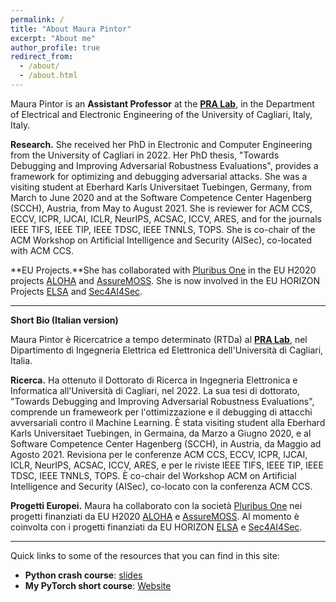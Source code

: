 ```yaml
---
permalink: /
title: "About Maura Pintor"
excerpt: "About me"
author_profile: true
redirect_from: 
  - /about/
  - /about.html
---
```


Maura Pintor is an **Assistant Professor** at the [**PRA Lab**](http://pralab.diee.unica.it/en), in the Department of Electrical and Electronic Engineering of the University of Cagliari, Italy, Italy. 

**Research.** She received her PhD in Electronic and Computer Engineering from the University of Cagliari in 2022. Her PhD thesis, \"Towards Debugging and Improving Adversarial Robustness Evaluations\", provides a framework for optimizing and debugging adversarial attacks. She was a visiting student at Eberhard Karls Universitaet Tuebingen, Germany, from March to June 2020 and at the Software Competence Center Hagenberg (SCCH), Austria, from May to August 2021. 
She is reviewer for ACM CCS, ECCV, ICPR, IJCAI, ICLR, NeurIPS, ACSAC, ICCV, ARES, and for the journals IEEE TIFS, IEEE TIP, IEEE TDSC, IEEE TNNLS, TOPS. She is co-chair of the ACM Workshop on Artificial Intelligence and Security (AISec), co-located with ACM CCS.

**EU Projects.**She has collaborated with [Pluribus One](https://www.pluribus-one.it/) in the EU H2020 projects [ALOHA](https://www.aloha-h2020.eu/) and [AssureMOSS](https://assuremoss.eu/en/). She is now involved in the EU HORIZON Projects [ELSA](https://www.elsa-ai.eu) and [Sec4AI4Sec](https://www.sec4ai4sec-project.eu).

---

**Short Bio (Italian version)**

Maura Pintor è Ricercatrice a tempo determinato (RTDa) al [**PRA Lab**](http://pralab.diee.unica.it/en), nel Dipartimento di Ingegneria Elettrica ed Elettronica dell'Università di Cagliari, Italia.

**Ricerca.** Ha ottenuto il Dottorato di Ricerca in Ingegneria Elettronica e Informatica all'Università di Cagliari, nel 2022. La sua tesi di dottorato, \"Towards Debugging and Improving Adversarial Robustness Evaluations\", comprende un frameweork per l'ottimizzazione e il debugging di attacchi avversariali contro il Machine Learning. 
È stata visiting student alla Eberhard Karls Universitaet Tuebingen, in Germaina, da Marzo a Giugno 2020, e al Software Competence Center Hagenberg (SCCH), in Austria, da Maggio ad Agosto 2021. 
Revisiona per le conferenze ACM CCS, ECCV, ICPR, IJCAI, ICLR, NeurIPS, ACSAC, ICCV, ARES, e per le riviste IEEE TIFS, IEEE TIP, IEEE TDSC, IEEE TNNLS, TOPS. È co-chair del Workshop ACM on Artificial Intelligence and Security (AISec), co-locato con la conferenza ACM CCS.

**Progetti Europei.** Maura ha collaborato con la società [Pluribus One](https://www.pluribus-one.it/) nei progetti finanziati da EU H2020 [ALOHA](https://www.aloha-h2020.eu/) e [AssureMOSS](https://assuremoss.eu/en/). Al momento è coinvolta con i progetti finanziati da EU HORIZON [ELSA](https://www.elsa-ai.eu) e [Sec4AI4Sec](https://www.sec4ai4sec-project.eu).

---

Quick links to some of the resources that you can find in this site: 
* **Python crash course**: [slides](http://maurapintor.github.io/portfolio/2022-10-06-python-crash-course/)
* **My PyTorch short course**: [Website](https://unica-ml.github.io/dlcv/)
